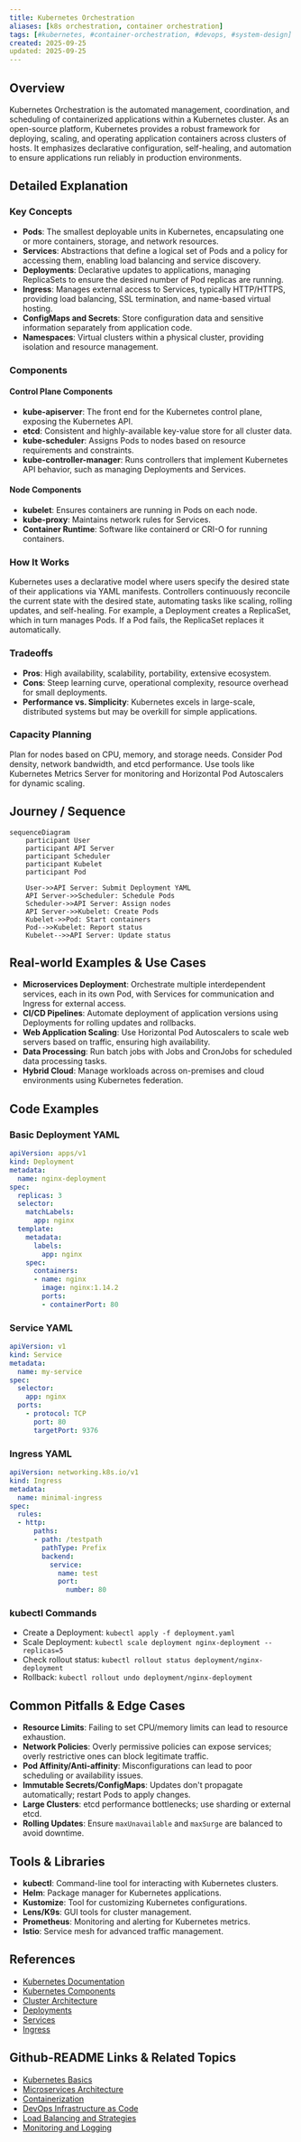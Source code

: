 ```yaml
---
title: Kubernetes Orchestration
aliases: [k8s orchestration, container orchestration]
tags: [#kubernetes, #container-orchestration, #devops, #system-design]
created: 2025-09-25
updated: 2025-09-25
---
```


## Overview

Kubernetes Orchestration is the automated management, coordination, and scheduling of containerized applications within a Kubernetes cluster. As an open-source platform, Kubernetes provides a robust framework for deploying, scaling, and operating application containers across clusters of hosts. It emphasizes declarative configuration, self-healing, and automation to ensure applications run reliably in production environments.

## Detailed Explanation

### Key Concepts

- **Pods**: The smallest deployable units in Kubernetes, encapsulating one or more containers, storage, and network resources.
- **Services**: Abstractions that define a logical set of Pods and a policy for accessing them, enabling load balancing and service discovery.
- **Deployments**: Declarative updates to applications, managing ReplicaSets to ensure the desired number of Pod replicas are running.
- **Ingress**: Manages external access to Services, typically HTTP/HTTPS, providing load balancing, SSL termination, and name-based virtual hosting.
- **ConfigMaps and Secrets**: Store configuration data and sensitive information separately from application code.
- **Namespaces**: Virtual clusters within a physical cluster, providing isolation and resource management.

### Components

#### Control Plane Components
- **kube-apiserver**: The front end for the Kubernetes control plane, exposing the Kubernetes API.
- **etcd**: Consistent and highly-available key-value store for all cluster data.
- **kube-scheduler**: Assigns Pods to nodes based on resource requirements and constraints.
- **kube-controller-manager**: Runs controllers that implement Kubernetes API behavior, such as managing Deployments and Services.

#### Node Components
- **kubelet**: Ensures containers are running in Pods on each node.
- **kube-proxy**: Maintains network rules for Services.
- **Container Runtime**: Software like containerd or CRI-O for running containers.

### How It Works

Kubernetes uses a declarative model where users specify the desired state of their applications via YAML manifests. Controllers continuously reconcile the current state with the desired state, automating tasks like scaling, rolling updates, and self-healing. For example, a Deployment creates a ReplicaSet, which in turn manages Pods. If a Pod fails, the ReplicaSet replaces it automatically.

### Tradeoffs

- **Pros**: High availability, scalability, portability, extensive ecosystem.
- **Cons**: Steep learning curve, operational complexity, resource overhead for small deployments.
- **Performance vs. Simplicity**: Kubernetes excels in large-scale, distributed systems but may be overkill for simple applications.

### Capacity Planning

Plan for nodes based on CPU, memory, and storage needs. Consider Pod density, network bandwidth, and etcd performance. Use tools like Kubernetes Metrics Server for monitoring and Horizontal Pod Autoscalers for dynamic scaling.

## Journey / Sequence

```mermaid
sequenceDiagram
    participant User
    participant API Server
    participant Scheduler
    participant Kubelet
    participant Pod

    User->>API Server: Submit Deployment YAML
    API Server->>Scheduler: Schedule Pods
    Scheduler->>API Server: Assign nodes
    API Server->>Kubelet: Create Pods
    Kubelet->>Pod: Start containers
    Pod-->>Kubelet: Report status
    Kubelet-->>API Server: Update status
```

## Real-world Examples & Use Cases

- **Microservices Deployment**: Orchestrate multiple interdependent services, each in its own Pod, with Services for communication and Ingress for external access.
- **CI/CD Pipelines**: Automate deployment of application versions using Deployments for rolling updates and rollbacks.
- **Web Application Scaling**: Use Horizontal Pod Autoscalers to scale web servers based on traffic, ensuring high availability.
- **Data Processing**: Run batch jobs with Jobs and CronJobs for scheduled data processing tasks.
- **Hybrid Cloud**: Manage workloads across on-premises and cloud environments using Kubernetes federation.

## Code Examples

### Basic Deployment YAML
```yaml
apiVersion: apps/v1
kind: Deployment
metadata:
  name: nginx-deployment
spec:
  replicas: 3
  selector:
    matchLabels:
      app: nginx
  template:
    metadata:
      labels:
        app: nginx
    spec:
      containers:
      - name: nginx
        image: nginx:1.14.2
        ports:
        - containerPort: 80
```

### Service YAML
```yaml
apiVersion: v1
kind: Service
metadata:
  name: my-service
spec:
  selector:
    app: nginx
  ports:
    - protocol: TCP
      port: 80
      targetPort: 9376
```

### Ingress YAML
```yaml
apiVersion: networking.k8s.io/v1
kind: Ingress
metadata:
  name: minimal-ingress
spec:
  rules:
  - http:
      paths:
      - path: /testpath
        pathType: Prefix
        backend:
          service:
            name: test
            port:
              number: 80
```

### kubectl Commands
- Create a Deployment: `kubectl apply -f deployment.yaml`
- Scale Deployment: `kubectl scale deployment nginx-deployment --replicas=5`
- Check rollout status: `kubectl rollout status deployment/nginx-deployment`
- Rollback: `kubectl rollout undo deployment/nginx-deployment`

## Common Pitfalls & Edge Cases

- **Resource Limits**: Failing to set CPU/memory limits can lead to resource exhaustion.
- **Network Policies**: Overly permissive policies can expose services; overly restrictive ones can block legitimate traffic.
- **Pod Affinity/Anti-affinity**: Misconfigurations can lead to poor scheduling or availability issues.
- **Immutable Secrets/ConfigMaps**: Updates don't propagate automatically; restart Pods to apply changes.
- **Large Clusters**: etcd performance bottlenecks; use sharding or external etcd.
- **Rolling Updates**: Ensure `maxUnavailable` and `maxSurge` are balanced to avoid downtime.

## Tools & Libraries

- **kubectl**: Command-line tool for interacting with Kubernetes clusters.
- **Helm**: Package manager for Kubernetes applications.
- **Kustomize**: Tool for customizing Kubernetes configurations.
- **Lens/K9s**: GUI tools for cluster management.
- **Prometheus**: Monitoring and alerting for Kubernetes metrics.
- **Istio**: Service mesh for advanced traffic management.

## References

- [Kubernetes Documentation](https://kubernetes.io/docs/)
- [Kubernetes Components](https://kubernetes.io/docs/concepts/overview/components/)
- [Cluster Architecture](https://kubernetes.io/docs/concepts/architecture/)
- [Deployments](https://kubernetes.io/docs/concepts/workloads/controllers/deployment/)
- [Services](https://kubernetes.io/docs/concepts/services-networking/service/)
- [Ingress](https://kubernetes.io/docs/concepts/services-networking/ingress/)

## Github-README Links & Related Topics

- [Kubernetes Basics](../kubernetes-basics/)
- [Microservices Architecture](../microservices-architecture/)
- [Containerization](../docker-containerization/)
- [DevOps Infrastructure as Code](../devops-infrastructure-as-code/)
- [Load Balancing and Strategies](../load-balancing-and-strategies/)
- [Monitoring and Logging](../monitoring-and-logging/)